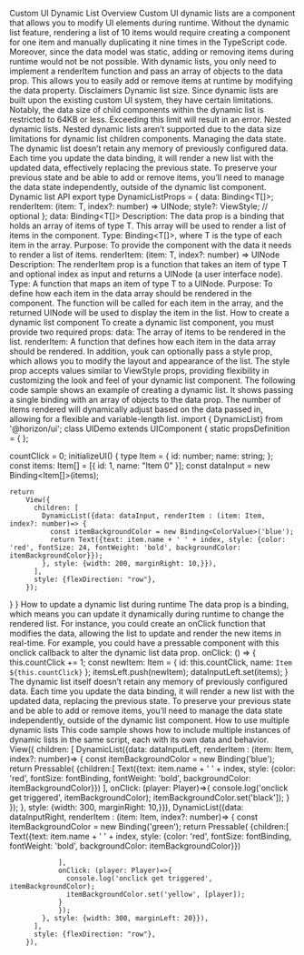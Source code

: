 Custom UI Dynamic List
Overview
Custom UI dynamic lists are a component that allows you to modify UI elements during runtime.
Without the dynamic list feature, rendering a list of 10 items would require creating a component for one item and manually duplicating it nine times in the TypeScript code. Moreover, since the data model was static, adding or removing items during runtime would not be not possible. With dynamic lists, you only need to implement a renderItem function and pass an array of objects to the data prop. This allows you to easily add or remove items at runtime by modifying the data property.
Disclaimers
Dynamic list size. Since dynamic lists are built upon the existing custom UI system, they have certain limitations. Notably, the data size of child components within the dynamic list is restricted to 64KB or less. Exceeding this limit will result in an error.
Nested dynamic lists. Nested dynamic lists aren’t supported due to the data size limitations for dynamic list children components.
Managing the data state. The dynamic list doesn’t retain any memory of previously configured data. Each time you update the data binding, it will render a new list with the updated data, effectively replacing the previous state. To preserve your previous state and be able to add or remove items, you’ll need to manage the data state independently, outside of the dynamic list component.
Dynamic list API
export type DynamicListProps<T> = {
 data: Binding<T[]>;
 renderItem: (item: T, index?: number) => UINode;
 style?: ViewStyle; // optional
};
data: Binding<T[]>
Description: The data prop is a binding that holds an array of items of type T. This array will be used to render a list of items in the component.
Type: Binding<T[]>, where T is the type of each item in the array.
Purpose: To provide the component with the data it needs to render a list of items.
renderItem: (item: T, index?: number) => UINode
Description: The renderItem prop is a function that takes an item of type T and optional index as input and returns a UINode (a user interface node).
Type: A function that maps an item of type T to a UINode.
Purpose: To define how each item in the data array should be rendered in the component. The function will be called for each item in the array, and the returned UINode will be used to display the item in the list.
How to create a dynamic list component
To create a dynamic list component, you must provide two required props:
data: The array of items to be rendered in the list.
renderItem: A function that defines how each item in the data array should be rendered.
In addition, youk can optionally pass a style prop, which allows you to modify the layout and appearance of the list. The style prop accepts values similar to 
ViewStyle
props, providing flexibility in customizing the look and feel of your dynamic list component.
The following code sample shows an example of creating a dynamic list. It shows passing a single binding with an array of objects to the data prop. The number of items rendered will dynamically adjust based on the data passed in, allowing for a flexible and variable-length list.
import { DynamicList} from '@horizon/ui';
class UIDemo extends UIComponent<typeof UIDemo> {
  static propsDefinition = { };

  countClick = 0;
  initializeUI() {
    type Item = {
      id: number;
      name: string;
    };
    const items: Item[] = [{ id: 1, name: "Item 0" }];
    const dataInput = new Binding<Item[]>(items);

    return
        View({
          children: [
            DynamicList({data: dataInput, renderItem : (item: Item, index?: number)=> {
              const itemBackgroundColor = new Binding<ColorValue>('blue');
              return Text({text: item.name + ' ' + index, style: {color: 'red', fontSize: 24, fontWeight: 'bold', backgroundColor: itemBackgroundColor}});
            }, style: {width: 200, marginRight: 10,}}),
          ],
          style: {flexDirection: "row"},
        });
  }
}
How to update a dynamic list during runtime
The data prop is a binding, which means you can update it dynamically during runtime to change the rendered list. For instance, you could create an onClick function that modifies the data, allowing the list to update and render the new items in real-time.
For example, you could have a pressable component with this onclick callback to alter the dynamic list data prop.
 onClick: () => {
     this.countClick += 1;
     const newItem: Item = {
         id: this.countClick,
         name: `Item ${this.countClick}`
      };
      itemsLeft.push(newItem);
      dataInputLeft.set(items);
  }
The dynamic list itself doesn’t retain any memory of previously configured data. Each time you update the data binding, it will render a new list with the updated data, replacing the previous state. To preserve your previous state and be able to add or remove items, you’ll need to manage the data state independently, outside of the dynamic list component.
How to use multiple dynamic lists
This code sample shows how to include multiple instances of dynamic lists in the same script, each with its own data and behavior.
        View({
          children: [
            DynamicList({data: dataInputLeft, renderItem : (item: Item, index?: number)=> {
              const itemBackgroundColor = new Binding<ColorValue>('blue');
              return Pressable(
                {children:[
                  Text({text: item.name + ' ' + index, style: {color: 'red', fontSize: fontBinding, fontWeight: 'bold', backgroundColor: itemBackgroundColor}})
                ],
                onClick: (player: Player)=>{
                  console.log('onclick get triggered', itemBackgroundColor);
                  itemBackgroundColor.set('black']);
                }
                });
            }, style: {width: 300, marginRight: 10,}}),
            DynamicList({data: dataInputRight, renderItem : (item: Item, index?: number)=> {
              const itemBackgroundColor = new Binding<ColorValue>('green');
              return Pressable(
                {children:[
                  Text({text: item.name + ' ' + index, style: {color: 'red', fontSize: fontBinding, fontWeight: 'bold', backgroundColor: itemBackgroundColor}})

                ],
                onClick: (player: Player)=>{
                  console.log('onclick get triggered', itemBackgroundColor);
                  itemBackgroundColor.set('yellow', [player]);
                }
                });
            }, style: {width: 300, marginLeft: 20}}),
          ],
          style: {flexDirection: "row"},
        }),
